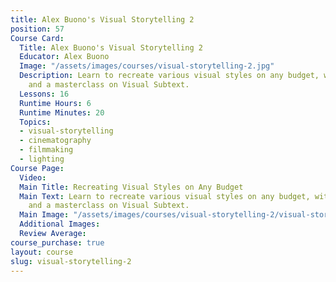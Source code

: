 ```yaml
---
title: Alex Buono's Visual Storytelling 2
position: 57
Course Card:
  Title: Alex Buono's Visual Storytelling 2
  Educator: Alex Buono
  Image: "/assets/images/courses/visual-storytelling-2.jpg"
  Description: Learn to recreate various visual styles on any budget, with live demonstrations
    and a masterclass on Visual Subtext.
  Lessons: 16
  Runtime Hours: 6
  Runtime Minutes: 20
  Topics:
  - visual-storytelling
  - cinematography
  - filmmaking
  - lighting
Course Page:
  Video:
  Main Title: Recreating Visual Styles on Any Budget
  Main Text: Learn to recreate various visual styles on any budget, with live demonstrations
    and a masterclass on Visual Subtext.
  Main Image: "/assets/images/courses/visual-storytelling-2/visual-storytelling-2-main.jpg"
  Additional Images:
  Review Average:
course_purchase: true
layout: course
slug: visual-storytelling-2
---
```


